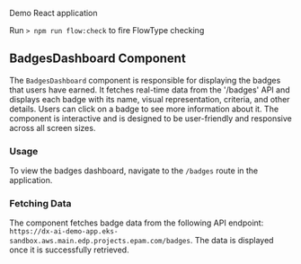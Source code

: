 Demo React application

Run `> npm run flow:check` to fire FlowType checking

## BadgesDashboard Component

The `BadgesDashboard` component is responsible for displaying the badges that users have earned. It fetches real-time data from the '/badges' API and displays each badge with its name, visual representation, criteria, and other details. Users can click on a badge to see more information about it. The component is interactive and is designed to be user-friendly and responsive across all screen sizes.

### Usage
To view the badges dashboard, navigate to the `/badges` route in the application.

### Fetching Data
The component fetches badge data from the following API endpoint: `https://dx-ai-demo-app.eks-sandbox.aws.main.edp.projects.epam.com/badges`. The data is displayed once it is successfully retrieved.
